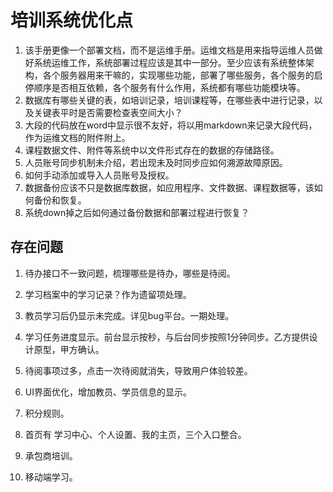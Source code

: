 # 培训系统优化点

1. 该手册更像一个部署文档，而不是运维手册。运维文档是用来指导运维人员做好系统运维工作，系统部署过程应该是其中一部分。至少应该有系统整体架构，各个服务器用来干嘛的，实现哪些功能，部署了哪些服务，各个服务的启停顺序是否相互依赖，各个服务有什么作用，系统都有哪些功能模块等。
2. 数据库有哪些关键的表，如培训记录，培训课程等，在哪些表中进行记录，以及关键表平时是否需要检查表空间大小？
3. 大段的代码放在word中显示很不友好，将以用markdown来记录大段代码，作为运维文档的附件附上。
4. 课程数据文件、附件等系统中以文件形式存在的数据的存储路径。
5. 人员账号同步机制未介绍，若出现未及时同步应如何溯源故障原因。
6. 如何手动添加或导入人员账号及授权。
7. 数据备份应该不只是数据库数据，如应用程序、文件数据、课程数据等，该如何备份和恢复。
8. 系统down掉之后如何通过备份数据和部署过程进行恢复？

## 存在问题

1. 待办接口不一致问题，梳理哪些是待办，哪些是待阅。
2. 学习档案中的学习记录？作为遗留项处理。
3. 教员学习后仍显示未完成。详见bug平台。一期处理。
4. 学习任务进度显示。前台显示按秒，与后台同步按照1分钟同步。乙方提供设计原型，甲方确认。
5. 待阅事项过多，点击一次待阅就消失，导致用户体验较差。
6. UI界面优化，增加教员、学员信息的显示。
7. 积分规则。



1. 首页有 学习中心、个人设置、我的主页，三个入口整合。
2. 承包商培训。
3. 移动端学习。
